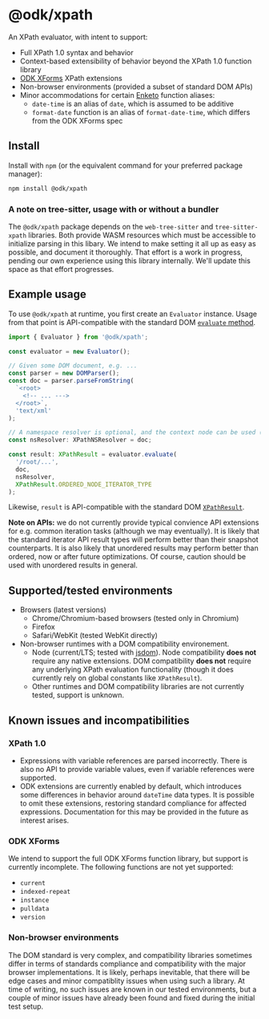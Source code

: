 # @odk/xpath

An XPath evaluator, with intent to support:

- Full XPath 1.0 syntax and behavior
- Context-based extensibility of behavior beyond the XPath 1.0 function library
- [ODK XForms](https://getodk.github.io/xforms-spec/) XPath extensions
- Non-browser environments (provided a subset of standard DOM APIs)
- Minor accommodations for certain [Enketo](https://github.com/enketo/enketo/tree/main/packages/openrosa-xpath-evaluator) function aliases:
  - `date-time` is an alias of `date`, which is assumed to be additive
  - `format-date` function is an alias of `format-date-time`, which differs from the ODK XForms spec

## Install

Install with `npm` (or the equivalent command for your preferred package manager):

```sh
npm install @odk/xpath
```

### A note on tree-sitter, usage with or without a bundler

The `@odk/xpath` package depends on the `web-tree-sitter` and `tree-sitter-xpath` libraries. Both provide WASM resources which must be accessible to initialize parsing in this libary. We intend to make setting it all up as easy as possible, and document it thoroughly. That effort is a work in progress, pending our own experience using this library internally. We'll update this space as that effort progresses.

## Example usage

To use `@odk/xpath` at runtime, you first create an `Evaluator` instance. Usage from that point is API-compatible with the standard DOM [`evaluate` method](https://developer.mozilla.org/en-US/docs/Web/API/XPathEvaluator/evaluate).

```ts
import { Evaluator } from '@odk/xpath';

const evaluator = new Evaluator();

// Given some DOM document, e.g. ...
const parser = new DOMParser();
const doc = parser.parseFromString(
  `<root>
    <!-- ... --->
  </root>`,
  'text/xml'
);

// A namespace resolver is optional, and the context node can be used (which is the default)
const nsResolver: XPathNSResolver = doc;

const result: XPathResult = evaluator.evaluate(
  '/root/...',
  doc,
  nsResolver,
  XPathResult.ORDERED_NODE_ITERATOR_TYPE
);
```

Likewise, `result` is API-compatible with the standard DOM [`XPathResult`](https://developer.mozilla.org/en-US/docs/Web/API/XPathResult).

**Note on APIs:** we do not currently provide typical convience API extensions for e.g. common iteration tasks (although we may eventually). It is likely that the standard iterator API result types will perform better than their snapshot counterparts. It is also likely that unordered results may perform better than ordered, now or after future optimizations. Of course, caution should be used with unordered results in general.

## Supported/tested environments

- Browsers (latest versions)
  - Chrome/Chromium-based browsers (tested only in Chromium)
  - Firefox
  - Safari/WebKit (tested WebKit directly)
- Non-browser runtimes with a DOM compatibility environement.
  - Node (current/LTS; tested with [jsdom](https://github.com/jsdom/jsdom)). Node compatibility **does not** require any native extensions. DOM compatibility **does not** require any underlying XPath evaluation functionality (though it does currently rely on global constants like `XPathResult`).
  - Other runtimes and DOM compatibility libraries are not currently tested, support is unknown.

## Known issues and incompatibilities

### XPath 1.0

- Expressions with variable references are parsed incorrectly. There is also no API to provide variable values, even if variable references were supported.
- ODK extensions are currently enabled by default, which introduces some differences in behavior around `dateTime` data types. It is possible to omit these extensions, restoring standard compliance for affected expressions. Documentation for this may be provided in the future as interest arises.

### ODK XForms

We intend to support the full ODK XForms function library, but support is currently incomplete. The following functions are not yet supported:

- `current`
- `indexed-repeat`
- `instance`
- `pulldata`
- `version`

### Non-browser environments

The DOM standard is very complex, and compatibility libraries sometimes differ in terms of standards compliance and compatibility with the major browser implementations. It is likely, perhaps inevitable, that there will be edge cases and minor compatiblity issues when using such a library. At time of writing, no such issues are known in our tested environments, but a couple of minor issues have already been found and fixed during the initial test setup.
